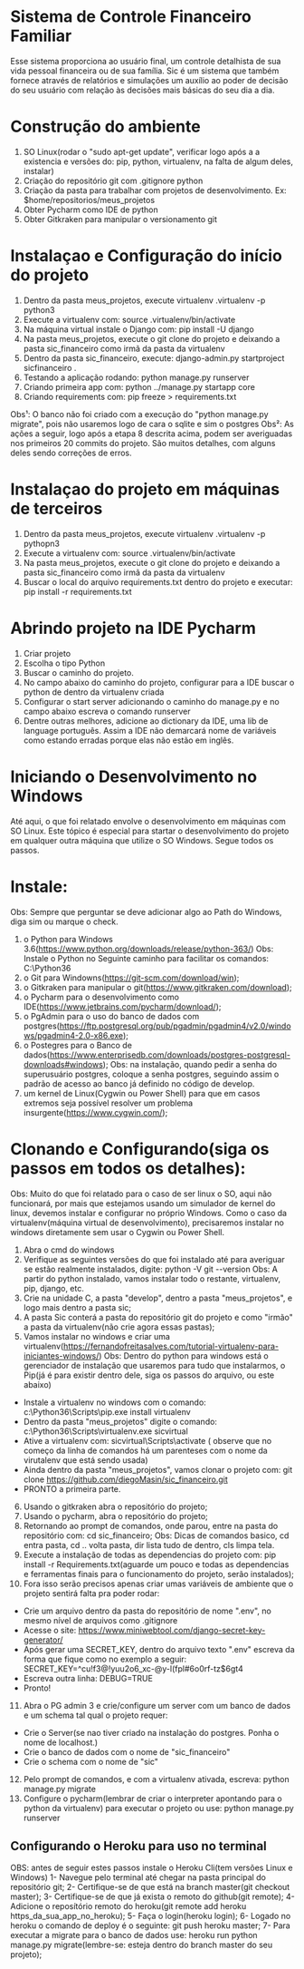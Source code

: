 # Sistema de Controle Financeiro Familiar

Esse sistema proporciona ao usuário final, um controle detalhista de sua vida pessoal financeira ou de sua família.
Sic é um sistema que também fornece através de relatórios e simulações um auxílio ao poder de decisão do seu usuário
com relação às decisões mais básicas do seu dia a dia.


# Construção do ambiente

1. SO Linux(rodar o "sudo apt-get update", verificar logo após a a existencia e versões do: pip, python, virtualenv,
 na falta de algum deles, instalar)
2. Criação do repositório git com .gitignore python
3. Criação da pasta para trabalhar com projetos de desenvolvimento. Ex: $home/repositorios/meus_projetos
4. Obter Pycharm como IDE de python
5. Obter Gitkraken para manipular o versionamento git


# Instalaçao e Configuração do início do projeto

1. Dentro da pasta meus_projetos, execute virtualenv .virtualenv -p python3
2. Execute a virtualenv com: source .virtualenv/bin/activate
3. Na máquina virtual instale o Django com: pip install -U django
4. Na pasta meus_projetos, execute o git clone do projeto e deixando a pasta sic_financeiro como irmã da pasta da virtualenv
5. Dentro da pasta sic_financeiro, execute: django-admin.py startproject sicfinanceiro .
6. Testando a aplicação rodando: python manage.py runserver
7. Criando primeira app com: python ../manage.py startapp core
8. Criando requirements com: pip freeze > requirements.txt

Obs¹: O banco não foi criado com a execução do "python manage.py migrate", pois não usaremos logo de cara o sqlite e sim o postgres
Obs²: As ações a seguir, logo após a etapa 8 descrita acima, podem ser averiguadas nos primeiros 20 commits do projeto.
São muitos detalhes, com alguns deles sendo correções de erros.


# Instalaçao do projeto em máquinas de terceiros

1. Dentro da pasta meus_projetos, execute virtualenv .virtualenv -p pythopn3
2. Execute a virtualenv com: source .virtualenv/bin/activate
3. Na pasta meus_projetos, execute o git clone do projeto e deixando a pasta sic_financeiro como irmã da pasta da virtualenv
4. Buscar o local do arquivo requirements.txt dentro do projeto e executar: pip install -r requirements.txt


# Abrindo projeto na IDE Pycharm

1. Criar projeto
2. Escolha o tipo Python
3. Buscar o caminho do projeto.
4. No campo abaixo do caminho do projeto, configurar para a IDE buscar o python de dentro da virtualenv criada
5. Configurar o start server adicionando o caminho do manage.py e no campo abaixo escreva o comando runserver
6. Dentre outras melhores, adicione ao dictionary da IDE, uma lib de language português. Assim a IDE não demarcará
nome de variáveis como estando erradas porque elas não estão em inglês.


# Iniciando o Desenvolvimento no Windows

Até aqui, o que foi relatado envolve o desenvolvimento em máquinas com SO Linux. Este tópico é especial para startar o desenvolvimento do projeto em qualquer outra máquina que utilize o SO Windows. Segue todos os passos.

# Instale:
Obs: Sempre que perguntar se deve adicionar algo ao Path do Windows, diga sim ou marque o check.
1. o Python para Windows 3.6(https://www.python.org/downloads/release/python-363/)
Obs: Instale o Python no Seguinte caminho para facilitar os comandos: C:\Python36
2. o Git para Windowns(https://git-scm.com/download/win);
3. o Gitkraken para manipular o git(https://www.gitkraken.com/download); 
4. o Pycharm para o desenvolvimento como IDE(https://www.jetbrains.com/pycharm/download/); 
5. o PgAdmin para o uso do banco de dados com postgres(https://ftp.postgresql.org/pub/pgadmin/pgadmin4/v2.0/windows/pgadmin4-2.0-x86.exe);
6. o Postegres para o Banco de dados(https://www.enterprisedb.com/downloads/postgres-postgresql-downloads#windows);
Obs: na instalação, quando pedir a senha do superusuário postgres, coloque a senha postgres, seguindo assim o padrão de acesso ao banco já definido no código de develop.
7. um kernel de Linux(Cygwin ou Power Shell) para que em casos extremos seja possível resolver um problema insurgente(https://www.cygwin.com/);

# Clonando e Configurando(siga os passos em todos os detalhes):
Obs: Muito do que foi relatado para o caso de ser linux o SO, aqui não funcionará, por mais que estejamos usando um simulador de kernel do linux, devemos instalar e configurar no próprio Windows. Como o caso da virtualenv(máquina virtual de desenvolvimento), precisaremos instalar no windows diretamente sem usar o Cygwin ou Power Shell.
1. Abra o cmd do windows
2. Verifique as seguintes versões do que foi instalado até para averiguar se estão realmente instalados, digite:
python -V
git --version
Obs: A partir do python instalado, vamos instalar todo o restante, virtualenv, pip, django, etc.
3. Crie na unidade C, a pasta "develop", dentro a pasta "meus_projetos", e logo mais dentro a pasta sic;
4. A pasta Sic conterá a pasta do repositório git do projeto e como "irmão" a pasta da virtualenv(não crie agora essas pastas);
5. Vamos instalar no windows e criar uma virtualenv(https://fernandofreitasalves.com/tutorial-virtualenv-para-iniciantes-windows/)
Obs: Dentro do python para windows está o gerenciador de instalação que usaremos para tudo que instalarmos, o Pip(já é para existir dentro dele, siga os passos do arquivo, ou este abaixo)
 - Instale a virtualenv no windows com o comando: c:\Python36\Scripts\pip.exe install virtualenv
 - Dentro da pasta "meus_projetos" digite o comando: c:\Python36\Scripts\virtualenv.exe sicvirtual
 - Ative a virtualenv com: sicvirtual\Scripts\activate ( observe que no começo da linha de comandos há um parenteses com o nome da virutalenv que está sendo usada)
 - Ainda dentro da pasta "meus_projetos", vamos clonar o projeto com: git clone https://github.com/diegoMasin/sic_financeiro.git
 - PRONTO a primeira parte.
 6. Usando o gitkraken abra o repositório do projeto;
 7. Usando o pycharm, abra o repositório do projeto;
 8. Retornando ao prompt de comandos, onde parou, entre na pasta do repositório com: cd sic_financeiro;
 Obs: Dicas de comandos basico, cd entra pasta, cd .. volta pasta, dir lista tudo de dentro, cls limpa tela.
 9. Execute a instalação de todas as dependencias do projeto com: pip install -r Requirements.txt(aguarde um pouco e todas as dependencias e ferramentas finais para o funcionamento do projeto, serão instalados);
10. Fora isso serão precisos apenas criar umas variáveis de ambiente que o projeto sentirá falta pra poder rodar:
 - Crie um arquivo dentro da pasta do repositório de nome ".env", no mesmo nível de arquivos como .gitignore
 - Acesse o site: https://www.miniwebtool.com/django-secret-key-generator/
 - Após gerar uma SECRET_KEY, dentro do arquivo texto ".env" escreva da forma que fique como no exemplo a seguir: SECRET_KEY=^cu!f3@!yuu2$%4u8)zw!$o6_xc-@y-l(fpl#6o0rf-tz$6gt4
 - Escreva outra linha: DEBUG=TRUE
 - Pronto!
11. Abra o PG admin 3 e crie/configure um server com um banco de dados e um schema tal qual o projeto requer:
 - Crie o Server(se nao tiver criado na instalação do postgres. Ponha o nome de localhost.)
 - Crie o banco de dados com o nome de "sic_financeiro"
 - Crie o schema com o nome de "sic"
12. Pelo prompt de comandos, e com a virtualenv ativada, escreva: python manage.py migrate 
13. Configure o pycharm(lembrar de criar o interpreter apontando para o python da virtualenv) para executar o projeto ou use: python manage.py runserver


## Configurando o Heroku para uso no terminal
OBS: antes de seguir estes passos instale o Heroku Cli(tem versões Linux e Windows)
1- Navegue pelo terminal até chegar na pasta principal do repositório git;
2- Certifique-se de que está na branch master(git checkout master);
3- Certifique-se de que já exista o remoto do github(git remote);
4- Adicione o reposítório remoto do heroku(git remote add heroku https_da_sua_app_no_heroku);
5- Faça o login(heroku login);
6- Logado no heroku o comando de deploy é o seguinte: git push heroku master;
7- Para executar a migrate para o banco de dados use: heroku run python manage.py migrate(lembre-se: esteja dentro do branch master do seu projeto);
